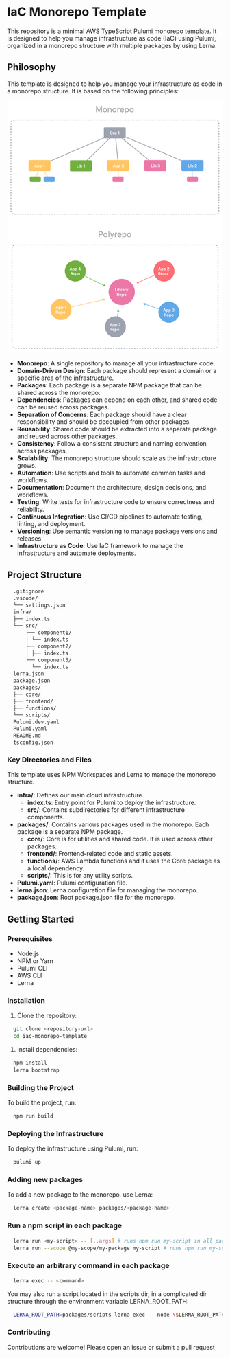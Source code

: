 # IaC Monorepo Template

This repository is a minimal AWS TypeScript Pulumi monorepo template. It is designed to help you manage infrastructure as code (IaC) using Pulumi, organized in a monorepo structure with multiple packages by using Lerna.

## Philosophy

This template is designed to help you manage your infrastructure as code in a monorepo structure. It is based on the following principles:

![Monorepo Structure](docs/images/monorepo-polyrepo.svg)

- **Monorepo**: A single repository to manage all your infrastructure code.
- **Domain-Driven Design**: Each package should represent a domain or a specific area of the infrastructure.
- **Packages**: Each package is a separate NPM package that can be shared across the monorepo.
- **Dependencies**: Packages can depend on each other, and shared code can be reused across packages.
- **Separation of Concerns**: Each package should have a clear responsibility and should be decoupled from other packages.
- **Reusability**: Shared code should be extracted into a separate package and reused across other packages.
- **Consistency**: Follow a consistent structure and naming convention across packages.
- **Scalability**: The monorepo structure should scale as the infrastructure grows.
- **Automation**: Use scripts and tools to automate common tasks and workflows.
- **Documentation**: Document the architecture, design decisions, and workflows.
- **Testing**: Write tests for infrastructure code to ensure correctness and reliability.
- **Continuous Integration**: Use CI/CD pipelines to automate testing, linting, and deployment.
- **Versioning**: Use semantic versioning to manage package versions and releases.
- **Infrastructure as Code**: Use IaC framework to manage the infrastructure and automate deployments.

## Project Structure

```plaintext
  .gitignore
  .vscode/
  └── settings.json
  infra/
  ├── index.ts
  └── src/
      ├── component1/
      │ └── index.ts
      ├── component2/
      │ ├── index.ts
      └── component3/
        └── index.ts
  lerna.json
  package.json
  packages/
  ├── core/
  ├── frontend/
  ├── functions/
  └── scripts/
  Pulumi.dev.yaml
  Pulumi.yaml
  README.md
  tsconfig.json
```

### Key Directories and Files

This template uses NPM Workspaces and Lerna to manage the monorepo structure.

- **infra/**: Defines our main cloud infrastructure.
  - **index.ts**: Entry point for Pulumi to deploy the infrastructure.
  - **src/**: Contains subdirectories for different infrastructure components.
- **packages/**: Contains various packages used in the monorepo. Each package is a separate NPM package.
  - **core/**: Core is for utilities and shared code. It is used across other packages.
  - **frontend/**: Frontend-related code and static assets.
  - **functions/**: AWS Lambda functions and it uses the Core package as a local dependency.
  - **scripts/**: This is for any utility scripts.
- **Pulumi.yaml**: Pulumi configuration file.
- **lerna.json**: Lerna configuration file for managing the monorepo.
- **package.json**: Root package.json file for the monorepo.

## Getting Started

### Prerequisites

- Node.js
- NPM or Yarn
- Pulumi CLI
- AWS CLI
- Lerna

### Installation

1. Clone the repository:

  ```sh
    git clone <repository-url>
    cd iac-monorepo-template
  ```

1. Install dependencies:

  ```sh
    npm install
    lerna bootstrap
  ```

### Building the Project

To build the project, run:

```sh
  npm run build
```

### Deploying the Infrastructure

To deploy the infrastructure using Pulumi, run:

```sh
  pulumi up
```

### Adding new packages

To add a new package to the monorepo, use Lerna:

```sh
  lerna create <package-name> packages/<package-name>
```

### Run a npm script in each package

```sh
  lerna run <my-script> -- [..args] # runs npm run my-script in all packages that have it
  lerna run --scope @my-scope/my-package my-script # runs npm run my-script in a specific package
```

### Execute an arbitrary command in each package

```sh
  lerna exec -- <command>
```

You may also run a script located in the scripts dir, in a complicated dir structure through the environment variable LERNA_ROOT_PATH:

```sh
  LERNA_ROOT_PATH=packages/scripts lerna exec -- node \$LERNA_ROOT_PATH/some-script.js
```

### Contributing

Contributions are welcome! Please open an issue or submit a pull request
